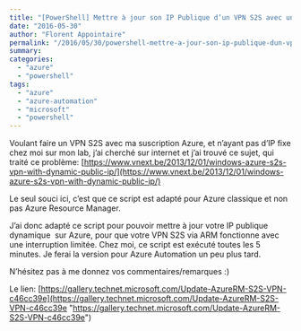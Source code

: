 ```yaml
---
title: "[PowerShell] Mettre à jour son IP Publique d’un VPN S2S avec une IP dynamique"
date: "2016-05-30"
author: "Florent Appointaire"
permalink: "/2016/05/30/powershell-mettre-a-jour-son-ip-publique-dun-vpn-s2s-avec-une-ip-dynamique/"
summary: 
categories: 
  - "azure"
  - "powershell"
tags: 
  - "azure"
  - "azure-automation"
  - "microsoft"
  - "powershell"
---
```

Voulant faire un VPN S2S avec ma suscription Azure, et n’ayant pas d’IP fixe chez moi sur mon lab, j’ai cherché sur internet et j’ai trouvé ce sujet, qui traité ce problème: [https://www.vnext.be/2013/12/01/windows-azure-s2s-vpn-with-dynamic-public-ip/](https://www.vnext.be/2013/12/01/windows-azure-s2s-vpn-with-dynamic-public-ip/)

Le seul souci ici, c’est que ce script est adapté pour Azure classique et non pas Azure Resource Manager.

J’ai donc adapté ce script pour pouvoir mettre à jour votre IP publique dynamique  sur Azure, pour que votre VPN S2S via ARM fonctionne avec une interruption limitée. Chez moi, ce script est exécuté toutes les 5 minutes. Je ferai la version pour Azure Automation un peu plus tard.

N’hésitez pas à me donnez vos commentaires/remarques :)

Le lien: [https://gallery.technet.microsoft.com/Update-AzureRM-S2S-VPN-c46cc39e](https://gallery.technet.microsoft.com/Update-AzureRM-S2S-VPN-c46cc39e "https://gallery.technet.microsoft.com/Update-AzureRM-S2S-VPN-c46cc39e")